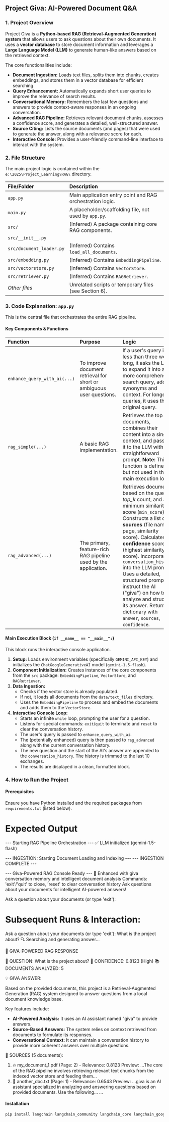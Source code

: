 ## Project Giva: AI-Powered Document Q\&A

### 1. Project Overview

Project Giva is a **Python-based RAG (Retrieval-Augmented Generation) system** that allows users to ask questions about their own documents. It uses a **vector database** to store document information and leverages a **Large Language Model (LLM)** to generate human-like answers based on the retrieved context.

The core functionalities include:

* **Document Ingestion:** Loads text files, splits them into chunks, creates embeddings, and stores them in a vector database for efficient searching.
* **Query Enhancement:** Automatically expands short user queries to improve the relevance of search results.
* **Conversational Memory:** Remembers the last few questions and answers to provide context-aware responses in an ongoing conversation.
* **Advanced RAG Pipeline:** Retrieves relevant document chunks, assesses a confidence score, and generates a detailed, well-structured answer.
* **Source Citing:** Lists the source documents (and pages) that were used to generate the answer, along with a relevance score for each.
* **Interactive Console:** Provides a user-friendly command-line interface to interact with the system.

### 2. File Structure

The main project logic is contained within the `e:\2025\Project_Learning\RAG\` directory.

| File/Folder | Description |
| :--- | :--- |
| `app.py` | Main application entry point and RAG orchestration logic. |
| `main.py` | A placeholder/scaffolding file, not used by `app.py`. |
| `src/` | (Inferred) A package containing core RAG components. |
| `src/__init__.py` | |
| `src/document_loader.py` | (Inferred) Contains `load_all_documents`. |
| `src/embedding.py` | (Inferred) Contains `EmbeddingPipeline`. |
| `src/vectorstore.py` | (Inferred) Contains `VectorStore`. |
| `src/retriever.py` | (Inferred) Contains `RAGRetriever`. |
| *Other files* | Unrelated scripts or temporary files (see Section 6). |

### 3. Code Explanation: `app.py`

This is the central file that orchestrates the entire RAG pipeline.

#### Key Components & Functions

| Function | Purpose | Logic |
| :--- | :--- | :--- |
| `enhance_query_with_ai(...)` | To improve document retrieval for short or ambiguous user questions. | If a user's query is less than three words long, it asks the LLM to expand it into a more comprehensive search query, adding synonyms and context. For longer queries, it uses the original query. |
| `rag_simple(...)` | A basic RAG implementation. | Retrieves the top *k* documents, combines their content into a single context, and passes it to the LLM with a straightforward prompt. **Note:** This function is defined but not used in the main execution loop. |
| `rag_advanced(...)` | The primary, feature-rich RAG pipeline used by the application. | Retrieves documents based on the query, *top\_k* count, and a minimum similarity score (`min_score`). Constructs a list of **sources** (file name, page, similarity score). Calculates a **confidence** score (highest similarity score). Incorporates `conversation_history` into the LLM prompt. Uses a detailed, structured prompt to instruct the AI ("giva") on how to analyze and structure its answer. Returns a dictionary with `answer`, `sources`, `confidence`. |

#### Main Execution Block (`if __name__ == "__main__":`)

This block runs the interactive console application.

1.  **Setup:** Loads environment variables (specifically `GEMINI_API_KEY`) and initializes the `ChatGoogleGenerativeAI` model (`gemini-1.5-flash`).
2.  **Component Initialization:** Creates instances of the core components from the `src` package: `EmbeddingPipeline`, `VectorStore`, and `RAGRetriever`.
3.  **Data Ingestion:**
    * Checks if the vector store is already populated.
    * If not, it loads all documents from the `data/text_files` directory.
    * Uses the `EmbeddingPipeline` to process and embed the documents and adds them to the `VectorStore`.
4.  **Interactive Console Loop:**
    * Starts an infinite `while` loop, prompting the user for a question.
    * Listens for special commands: `exit`/`quit` to terminate and `reset` to clear the conversation history.
    * The user's query is passed to `enhance_query_with_ai`.
    * The (potentially enhanced) query is then passed to `rag_advanced` along with the current conversation history.
    * The new question and the start of the AI's answer are appended to the `conversation_history`. The history is trimmed to the last 10 exchanges.
    * The results are displayed in a clean, formatted block.

### 4. How to Run the Project

#### Prerequisites

Ensure you have Python installed and the required packages from `requirements.txt` (listed below).

# Expected Output

--- Starting RAG Pipeline Orchestration ---
✅ LLM initialized (gemini-1.5-flash)

--- INGESTION: Starting Document Loading and Indexing ---
--- INGESTION COMPLETE ---

--- Giva-Powered RAG Console Ready ---
🤖 Enhanced with giva conversation memory and intelligent document analysis
Commands: 'exit'/'quit' to close, 'reset' to clear conversation history
Ask questions about your documents for intelligent AI-powered answers!

Ask a question about your documents (or type 'exit'):

# Subsequent Runs & Interaction:

Ask a question about your documents (or type 'exit'): What is the project about?
🔍 Searching and generating answer...


🤖 GIVA-POWERED RAG RESPONSE

📝 QUESTION: What is the project about?
🎯 CONFIDENCE: 0.8123 (High)
📚 DOCUMENTS ANALYZED: 5

💡 GIVA ANSWER:

Based on the provided documents, this project is a Retrieval-Augmented Generation (RAG) system designed to answer questions from a local document knowledge base.

Key features include:
* **AI-Powered Analysis:** It uses an AI assistant named "giva" to provide answers.
* **Source-Based Answers:** The system relies on context retrieved from documents to formulate its responses.
* **Conversational Context:** It can maintain a conversation history to provide more coherent answers over multiple questions.

📖 SOURCES (5 documents):

  1. 🔥 my_document_1.pdf (Page: 2) - Relevance: 0.8123
     Preview: ...The core of the RAG pipeline involves retrieving relevant text chunks from the indexed vector store and feeding them...
  2. 📄 another_doc.txt (Page: 1) - Relevance: 0.6543
     Preview: ...giva is an AI assistant specialized in analyzing and answering questions based on provided documents. Use the following...
  ...


#### Installation

```bash
pip install langchain langchain_community langchain_core langchain_google_genai pypdf pymupdf chromadb faiss-cpu sentence-transformers python-dotenv 
